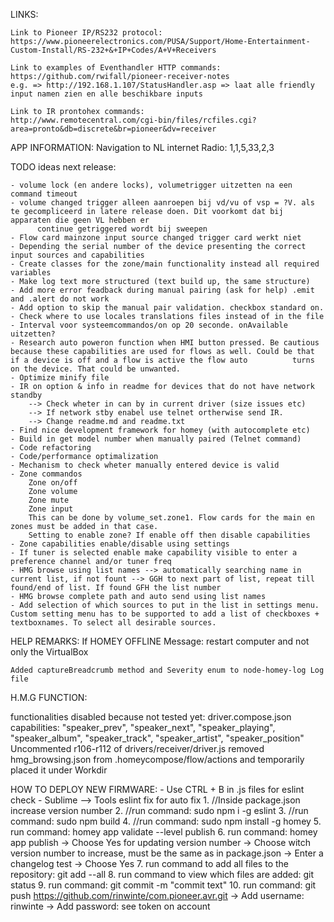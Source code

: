 LINKS:

	Link to Pioneer IP/RS232 protocol:
	https://www.pioneerelectronics.com/PUSA/Support/Home-Entertainment-Custom-Install/RS-232+&+IP+Codes/A+V+Receivers

	Link to examples of Eventhandler HTTP commands:
	https://github.com/rwifall/pioneer-receiver-notes
	e.g. => http://192.168.1.107/StatusHandler.asp => laat alle friendly input namen zien en alle beschikbare inputs

	Link to IR prontohex commands:
	http://www.remotecentral.com/cgi-bin/files/rcfiles.cgi?area=pronto&db=discrete&br=pioneer&dv=receiver



APP INFORMATION:
	Navigation to NL internet Radio: 1,1,5,33,2,3



TODO ideas next release:

	- volume lock (en andere locks), volumetrigger uitzetten na een command timeout
	- volume changed trigger alleen aanroepen bij vd/vu of vsp = ?V. als te gecompliceerd in latere release doen. Dit voorkomt dat bij apparaten die geen VL hebben er 
          continue getriggered wordt bij sweepen
	- Flow card mainzone input source changed trigger card werkt niet
	- Depending the serial number of the device presenting the correct input sources and capabilities
	- Create classes for the zone/main functionality instead all required variables
	- Make log text more structured (text build up, the same structure)
	- Add more error feadback during manual pairing (ask for help) .emit and .alert do not work
	- Add option to skip the manual pair validation. checkbox standard on.
	- Check where to use locales translations files instead of in the file
	- Interval voor systeemcommandos/on op 20 seconde. onAvailable uitzetten?
	- Research auto poweron function when HMI button pressed. Be cautious because these capabilities are used for flows as well. Could be that if a device is off and a flow is active the flow auto 		  turns on the device. That could be unwanted. 
	- Optimize minify file
	- IR on option & info in readme for devices that do not have network standby
		--> Check wheter in can by in current driver (size issues etc)
		--> If network stby enabel use telnet ortherwise send IR.
		--> Change readme.md and readme.txt
	- Find nice development framework for homey (with autocomplete etc)
	- Build in get model number when manually paired (Telnet command)
	- Code refactoring
	- Code/performance optimalization
	- Mechanism to check wheter manually entered device is valid
	- Zone commandos
		Zone on/off
		Zone volume
		Zone mute
		Zone input
		This can be done by volume_set.zone1. Flow cards for the main en zones must be added in that case. 
		Setting to enable zone? If enable off then disable capabilities
	- Zone capabilities enable/disable using settings
	- If tuner is selected enable make capability visible to enter a preference channel and/or tuner freq
	- HMG browse using list names --> automatically searching name in current list, if not fount --> GGH to next part of list, repeat till found/end of list. If found GFH the list number
	- HMG browse complete path and auto send using list names
	- Add selection of which sources to put in the list in settings menu. Custom setting menu has to be supported to add a list of checkboxes + textboxnames. To select all desirable sources.



HELP REMARKS:
	If HOMEY OFFLINE Message: restart computer and not only the VirtualBox

	Added captureBreadcrumb method and Severity enum to node-homey-log Log file



H.M.G FUNCTION:

functionalities disabled because not tested yet:
driver.compose.json capabilities:
    "speaker_prev",
    "speaker_next",
    "speaker_playing",
    "speaker_album",
    "speaker_track",
    "speaker_artist",
    "speaker_position"
Uncommented r106-r112 of drivers/receiver/driver.js
removed hmg_browsing.json from .homeycompose/flow/actions and temporarily placed it under Workdir



HOW TO DEPLOY NEW FIRMWARE:
	- Use CTRL + B in .js files for eslint check
	- Sublime --> Tools eslint fix for auto fix
	1. //Inside package.json increase version number
	2. //run command: sudo npm i -g eslint
	3. //run command: sudo npm build
	4. //run command: sudo npm install -g homey
	5. run command: homey app validate --level publish
	6. run command: homey app publish
		-> Choose Yes for updating version number
		-> Choose witch version number to increase, must be the same as in package.json
		-> Enter a changelog test
		-> Choose Yes
	7. run command to add all files to the repository: git add --all
	8. run command to view which files are added: git status
	9. run command: git commit -m "commit text" 
	10. run command: git push https://github.com/rinwinte/com.pioneer.avr.git
		-> Add username: rinwinte
		-> Add password: see token on account

